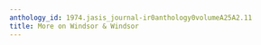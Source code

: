 ```yaml
---
anthology_id: 1974.jasis_journal-ir0anthology0volumeA25A2.11
title: More on Windsor & Windsor
---
```

